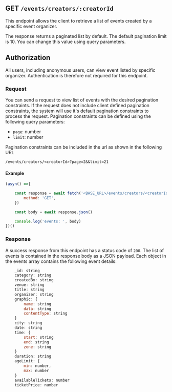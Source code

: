 ## GET `/events/creators/:creatorId`

This endpoint allows the client to retrieve a list of events created by a specific event organizer. 

The response returns a paginated list by default. The default pagination limit is 10. You can change this value using query parameters.

## Authorization
All users, including anonymous users, can view event listed by specific organizer. Authentication is therefore not required for this endpoint.

### Request
You can send a request to view list of events with the desired pagination constraints. If the request does not include client defined pagination constraints, the system will use it's default pagination constraints to process the request. Pagination constraints can be defined using the following query parameters:

- `page`: number
- `limit`: number

Pagination constraints can be included in the url as shown in the following URL

```t
/events/creators/<creatorId>?page=2&&limit=21
```

#### Example

```javascript
(asyn() =>{

    const response = await fetch('<BASE_URL>/events/creators/<creatorId>?page=2&&limit=21', {
        method: 'GET',
    })

    const body = await response.json()

    console.log('events: ', body)
})()
 ```

### Response
A success response from this endpoint has a status code of `200`. The list of events is contained in the response body as a JSON payload. Each object in the events array contains the following event details:

```javascript
    _id: string
    category: string
    createdBy: string
    venue: string
    title: string
    organizer: string
    graphic: {
        name: string
        data: string
        contentType: string
    }
    city: string
    date: string
    time: {
        start: string
        end: string
        zone: string
    }
    duration: string
    ageLimit: {
        min: number,
        max: number
    }
    availableTickets: number
    ticketPrice: number
```
